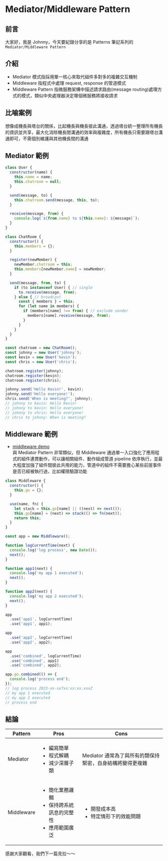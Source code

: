 # Mediator/Middleware Pattern

<SocialBlock hashtags="design,pattern,mediator,middleware" />

## 前言
大家好，我是 Johnny，今天要紀錄分享的是 Patterns 筆記系列的 `Mediator/Middleware Pattern`


## 介紹
- Mediator 模式指採用單一核心來取代組件多對多的複雜交互機制
- Middleware 指程式中處理 request, response 的管道模式
- Middleware Pattern 指微服務架構中描述請求路由(message routing)處理方式的模式，類似中央處理器決定哪個微服務將接收請求


## 比喻案例
想像成機長與塔台的關係，比起機長與機長彼此溝通，透過塔台統一整理所有機長的資訊並共享，最大化消除機長間溝通的效率與複雜度，所有機長只需要跟塔台溝通即可，不需個別維護與其他機長間的溝通

## Mediator 範例
```js
class User {
  constructor(name) {
    this.name = name;
    this.chatroom = null;
  }

  send(message, to) {
    this.chatroom.send(message, this, to);
  }

  receive(message, from) {
    console.log(`${from.name} to ${this.name}: ${message}`);
  }
}

class ChatRoom {
  constructor() {
    this.members = {};
  }

  register(newMember) {
    newMember.chatroom = this;
    this.members[newMember.name] = newMember;
  }

  send(message, from, to) {
    if (to instanceof User) { // single
      to.receive(message, from);
    } else { // broadcast
      const { members } = this;
      for (let name in members) {
        if (members[name] !== from) { // exclude sender
          members[name].receive(message, from);
        }
      }
    }
  }
}

const chatroom = new ChatRoom();
const johnny = new User('johnny');
const kevin = new User('kevin');
const chris = new User('chris');

chatroom.register(johnny);
chatroom.register(kevin);
chatroom.register(chris);

johnny.send('Hello Kevin!', kevin);
johnny.send('Hello everyone!');
chris.send('When is meeting?', johnny);
// johnny to kevin: Hello Kevin!
// johnny to kevin: Hello everyone!
// johnny to chris: Hello everyone!
// chris to johnny: When is meeting?
```

## Middleware 範例
- [middleware demo](https://gist.github.com/darrenscerri/5c3b3dcbe4d370435cfa)  
與 Mediator Pattern 非常類似，但 Middleware 通過單一入口強化了應用程式的組件連貫動作，可以讓相關組件、動作組成管道 pipeline 依序執行，並最大程度加強了組件間彼此共用的能力，管道中的組件不需要擔心某些前提事件是否已經被執行過，比如權限驗證功能
```js
class Middleware {
  constructor() {
    this.go = {};
  }

  use(name, fn) {
    let stack = this.go[name] || ((next) => next());
    this.go[name] = (next) => stack(() => fn(next));
    return this;
  }
}

const app = new Middleware();

function logCurrentTime(next) {
  console.log('log process', new Date());
  next();
}

function app1(next) {
  console.log('my app 1 executed');
  next();
}

function app2(next) {
  console.log('my app 2 executed');
  next();
}

app
  .use('app1', logCurrentTime)
  .use('app1', app1);

app
  .use('app2', logCurrentTime)
  .use('app2', app2);

app
  .use('combined', logCurrentTime)
  .use('combined', app1)
  .use('combined', app2);

app.go.combined(() => {
  console.log('process end');
});
// log process 2023-xx-xxTxx:xx:xx.xxxZ
// my app 1 executed
// my app 2 executed
// process end
```

<SocialBlock hashtags="design,pattern,mediator,middleware" />

## 結論
|Pattern|Pros|Cons|
|--|--|--|
|Mediator|<ul><li>編寫簡單</li><li>程式解耦</li><li>減少深層子類</li></ul>|Mediator 通常為了與所有的類保持緊密，自身結構將變得更複雜|
|Middleware|<ul><li>簡化業務邏輯</li><li>保持跨系統訊息的完整性</li><li>應用範圍廣泛</li></ul>|<ul><li>開發成本高</li><li>特定情形下的效能問題</li></ul>|


感謝大家觀看，我們下一篇見拉～～